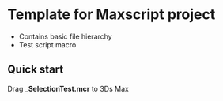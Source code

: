# Template for Maxscript project    
* Contains basic file hierarchy    
* Test script macro    


## Quick start    
Drag ___SelectionTest.mcr__ to 3Ds Max  